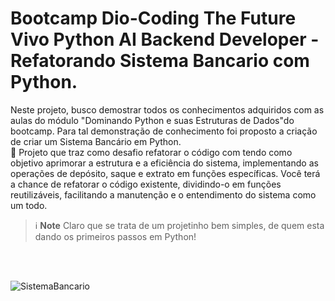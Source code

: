 # Bootcamp Dio-Coding The Future Vivo Python AI Backend Developer - Refatorando Sistema Bancario com Python.
Neste projeto, busco demostrar todos os conhecimentos adquiridos com as aulas do módulo  "Dominando Python e suas Estruturas de Dados"do bootcamp. Para tal demonstração de conhecimento foi proposto a criação de criar um Sistema Bancário em Python.
<br>
🎯 Projeto que traz como desafio refatorar o código com tendo como objetivo aprimorar a estrutura e a eficiência do sistema, implementando as operações de depósito, saque e extrato em funções específicas. Você terá a chance de refatorar o código existente, dividindo-o em funções reutilizáveis, facilitando a manutenção e o entendimento do sistema como um todo.

> ℹ️ **Note** Claro que se trata de um projetinho bem simples, de quem esta dando os primeiros passos em Python!

<br>
<br>

![SistemaBancario](https://github.com/AdrianoProfileAdsCloud/Bootcamp-Dio-Coding-The-Future-Vivo-Python-AI-Backend-Developer-Sistema-Bancario-com-Python/blob/main/sistema-banacrio.png)



